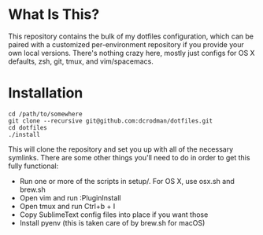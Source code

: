What Is This?
============

This repository contains the bulk of my dotfiles configuration, which can be paired
with a customized per-environment repository if you provide your own local versions.
There's nothing crazy here, mostly just configs for OS X defaults, zsh, git, tmux,
and vim/spacemacs.

Installation
============

    cd /path/to/somewhere
    git clone --recursive git@github.com:dcrodman/dotfiles.git
    cd dotfiles
    ./install

This will clone the repository and set you up with all of the necessary symlinks.
There are some other things you'll need to do in order to get this fully functional:
* Run one or more of the scripts in setup/. For OS X, use osx.sh and brew.sh
* Open vim and run :PluginInstall
* Open tmux and run Ctrl+b + I
* Copy SublimeText config files into place if you want those
* Install pyenv (this is taken care of by brew.sh for macOS)
